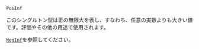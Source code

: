 ```
PosInf
```

このシングルトン型は正の無限大を表し、すなわち、任意の実数よりも大きい値です。評価やその他の用途で使用されます。

[`NegInf`](@ref)を参照してください。
